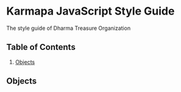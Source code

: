 # Karmapa JavaScript Style Guide
The style guide of Dharma Treasure Organization

## Table of Contents

  1. [Objects](#objects)

## Objects

